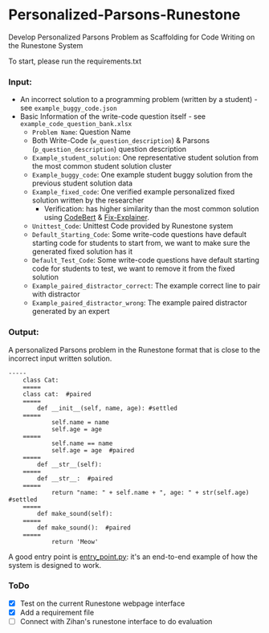 # Personalized-Parsons-Runestone
Develop Personalized Parsons Problem as Scaffolding for Code Writing on the Runestone System

To start, please run the requirements.txt

### Input:
* An incorrect solution to a programming problem (written by a student) - see `example_buggy_code.json`
* Basic Information of the write-code question itself - see `example_code_question_bank.xlsx`
  * `Problem Name`: Question Name 
  * Both Write-Code (`w_question_description`) & Parsons (`p_question_description`) question description
  * `Example_student_solution`: One representative student solution from the most common student solution cluster 
  * `Example_buggy_code`: One example student buggy solution from the previous student solution data
  * `Example_fixed_code`: One verified example personalized fixed solution written by the researcher
    * Verification: has higher similarity than the most common solution using [CodeBert](https://github.com/microsoft/CodeBERT) & [Fix-Explainer](https://github.com/yanamal/python_fix_explainer).
  * `Unittest_Code`: Unittest Code provided by Runestone system
  * `Default_Starting_Code`: Some write-code questions have default starting code for students to start from, we want to make sure the generated fixed solution has it
  * `Default_Test_Code`: Some write-code questions have default starting code for students to test, we want to remove it from the fixed solution
  * `Example_paired_distractor_correct`: The example correct line to pair with distractor
  * `Example_paired_distractor_wrong`: The example paired distractor generated by an expert
    

### Output:
A personalized Parsons problem in the Runestone format that is close to the incorrect input written solution.
```
-----
    class Cat: 
    =====
    class cat:  #paired
    =====
        def __init__(self, name, age): #settled
    =====
            self.name = name 
            self.age = age 
    =====
            self.name == name 
            self.age = age  #paired
    =====
        def __str__(self): 
    =====
        def __str__:  #paired
    =====
            return "name: " + self.name + ", age: " + str(self.age) #settled
    =====
        def make_sound(self): 
    =====
        def make_sound():  #paired
    =====
            return 'Meow'
```

A good entry point is [entry_point.py](https://github.com/xinyinghou/personalized-parsons-runestone/blob/main/entry_point.py): it's an end-to-end example of how the system is designed to work.


### ToDo
- [X] Test on the current Runestone webpage interface
- [X] Add a requirement file
- [ ] Connect with Zihan's runestone interface to do evaluation
